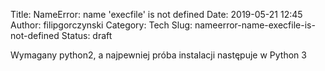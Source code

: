 Title: NameError: name 'execfile' is not defined
Date: 2019-05-21 12:45
Author: filipgorczynski
Category: Tech
Slug: nameerror-name-execfile-is-not-defined
Status: draft

Wymagany python2, a najpewniej próba instalacji następuje w Python 3
